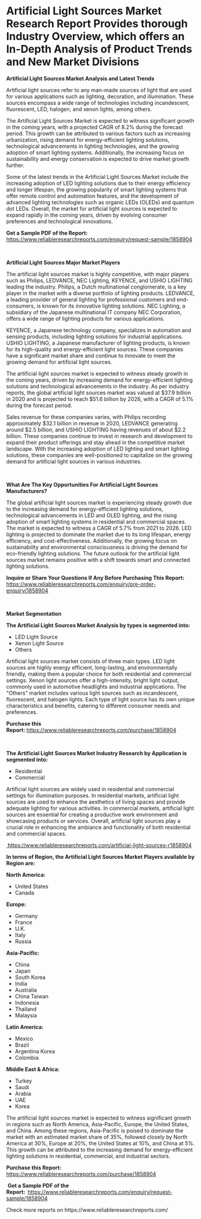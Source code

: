 <p><h1>Artificial Light Sources Market Research Report Provides thorough Industry Overview, which offers an In-Depth Analysis of Product Trends and New Market Divisions</h1></p><p><strong>Artificial Light Sources Market Analysis and Latest Trends</strong></p>
<p><p>Artificial light sources refer to any man-made sources of light that are used for various applications such as lighting, decoration, and illumination. These sources encompass a wide range of technologies including incandescent, fluorescent, LED, halogen, and xenon lights, among others.</p><p>The Artificial Light Sources Market is expected to witness significant growth in the coming years, with a projected CAGR of 8.2% during the forecast period. This growth can be attributed to various factors such as increasing urbanization, rising demand for energy-efficient lighting solutions, technological advancements in lighting technologies, and the growing adoption of smart lighting systems. Additionally, the increasing focus on sustainability and energy conservation is expected to drive market growth further.</p><p>Some of the latest trends in the Artificial Light Sources Market include the increasing adoption of LED lighting solutions due to their energy efficiency and longer lifespan, the growing popularity of smart lighting systems that offer remote control and automation features, and the development of advanced lighting technologies such as organic LEDs (OLEDs) and quantum dot LEDs. Overall, the market for artificial light sources is expected to expand rapidly in the coming years, driven by evolving consumer preferences and technological innovations.</p></p>
<p><strong>Get a Sample PDF of the Report:&nbsp;</strong> <a href="https://www.reliableresearchreports.com/enquiry/request-sample/1858904">https://www.reliableresearchreports.com/enquiry/request-sample/1858904</a></p>
<p>&nbsp;</p>
<p><strong>Artificial Light Sources Major Market Players</strong></p>
<p><p>The artificial light sources market is highly competitive, with major players such as Philips, LEDVANCE, NEC Lighting, KEYENCE, and USHIO LIGHTING leading the industry. Philips, a Dutch multinational conglomerate, is a key player in the market with a diverse portfolio of lighting products. LEDVANCE, a leading provider of general lighting for professional customers and end-consumers, is known for its innovative lighting solutions. NEC Lighting, a subsidiary of the Japanese multinational IT company NEC Corporation, offers a wide range of lighting products for various applications.</p><p>KEYENCE, a Japanese technology company, specializes in automation and sensing products, including lighting solutions for industrial applications. USHIO LIGHTING, a Japanese manufacturer of lighting products, is known for its high-quality and energy-efficient light sources. These companies have a significant market share and continue to innovate to meet the growing demand for artificial light sources.</p><p>The artificial light sources market is expected to witness steady growth in the coming years, driven by increasing demand for energy-efficient lighting solutions and technological advancements in the industry. As per industry reports, the global artificial light sources market was valued at $37.9 billion in 2020 and is projected to reach $51.6 billion by 2026, with a CAGR of 5.1% during the forecast period.</p><p>Sales revenue for these companies varies, with Philips recording approximately $32.1 billion in revenue in 2020, LEDVANCE generating around $2.5 billion, and USHIO LIGHTING having revenues of about $2.2 billion. These companies continue to invest in research and development to expand their product offerings and stay ahead in the competitive market landscape. With the increasing adoption of LED lighting and smart lighting solutions, these companies are well-positioned to capitalize on the growing demand for artificial light sources in various industries.</p></p>
<p>&nbsp;</p>
<p><strong>What Are The Key Opportunities For Artificial Light Sources Manufacturers?</strong></p>
<p><p>The global artificial light sources market is experiencing steady growth due to the increasing demand for energy-efficient lighting solutions, technological advancements in LED and OLED lighting, and the rising adoption of smart lighting systems in residential and commercial spaces. The market is expected to witness a CAGR of 5.7% from 2021 to 2026. LED lighting is projected to dominate the market due to its long lifespan, energy efficiency, and cost-effectiveness. Additionally, the growing focus on sustainability and environmental consciousness is driving the demand for eco-friendly lighting solutions. The future outlook for the artificial light sources market remains positive with a shift towards smart and connected lighting solutions.</p></p>
<p><strong>Inquire or Share Your Questions If Any Before Purchasing This Report:</strong> <a href="https://www.reliableresearchreports.com/enquiry/pre-order-enquiry/1858904">https://www.reliableresearchreports.com/enquiry/pre-order-enquiry/1858904</a></p>
<p>&nbsp;</p>
<p><strong>Market Segmentation</strong></p>
<p><strong>The Artificial Light Sources Market Analysis by types is segmented into:</strong></p>
<p><ul><li>LED Light Source</li><li>Xenon Light Source</li><li>Others</li></ul></p>
<p><p>Artificial light sources market consists of three main types. LED light sources are highly energy efficient, long-lasting, and environmentally friendly, making them a popular choice for both residential and commercial settings. Xenon light sources offer a high-intensity, bright light output, commonly used in automotive headlights and industrial applications. The "Others" market includes various light sources such as incandescent, fluorescent, and halogen lights. Each type of light source has its own unique characteristics and benefits, catering to different consumer needs and preferences.</p></p>
<p><strong>Purchase this Report:&nbsp;</strong><a href="https://www.reliableresearchreports.com/purchase/1858904">https://www.reliableresearchreports.com/purchase/1858904</a></p>
<p>&nbsp;</p>
<p><strong>The Artificial Light Sources Market Industry Research by Application is segmented into:</strong></p>
<p><ul><li>Residential</li><li>Commercial</li></ul></p>
<p><p>Artificial light sources are widely used in residential and commercial settings for illumination purposes. In residential markets, artificial light sources are used to enhance the aesthetics of living spaces and provide adequate lighting for various activities. In commercial markets, artificial light sources are essential for creating a productive work environment and showcasing products or services. Overall, artificial light sources play a crucial role in enhancing the ambiance and functionality of both residential and commercial spaces.</p></p>
<p><a href="https://www.reliableresearchreports.com/artificial-light-sources-r1858904">&nbsp;https://www.reliableresearchreports.com/artificial-light-sources-r1858904</a></p>
<p><strong>In terms of Region, the Artificial Light Sources Market Players available by Region are:</strong></p>
<p>
    <p> <strong> North America: </strong>
        <ul>
            <li>United States</li>
            <li>Canada</li>
        </ul>
        </p> 
    <p> <strong> Europe: </strong>
        <ul>
            <li>Germany</li>
            <li>France</li>
            <li>U.K.</li>
            <li>Italy</li>
            <li>Russia</li>
        </ul>
        </p> 
    <p> <strong> Asia-Pacific: </strong>
        <ul>
            <li>China</li>
            <li>Japan</li>
            <li>South Korea</li>
            <li>India</li>
            <li>Australia</li>
            <li>China Taiwan</li>
            <li>Indonesia</li>
            <li>Thailand</li>
            <li>Malaysia</li>
        </ul>
        </p> 
    <p> <strong> Latin America: </strong>
        <ul>
            <li>Mexico</li>
            <li>Brazil</li>
            <li>Argentina Korea</li>
            <li>Colombia</li>
        </ul>
        </p> 
    <p> <strong> Middle East & Africa: </strong>
        <ul>
            <li>Turkey</li>
            <li>Saudi</li>
            <li>Arabia</li>
            <li>UAE</li>
            <li>Korea</li>
        </ul>
    </p>
    </p>
<p><p>The artificial light sources market is expected to witness significant growth in regions such as North America, Asia-Pacific, Europe, the United States, and China. Among these regions, Asia-Pacific is poised to dominate the market with an estimated market share of 35%, followed closely by North America at 30%, Europe at 20%, the United States at 10%, and China at 5%. This growth can be attributed to the increasing demand for energy-efficient lighting solutions in residential, commercial, and industrial sectors.</p></p>
<p><strong>Purchase this Report: </strong><a href="https://www.reliableresearchreports.com/purchase/1858904">https://www.reliableresearchreports.com/purchase/1858904</a></p>
<p>&nbsp;<strong>Get a Sample PDF of the Report:&nbsp;&nbsp;</strong><a href="https://www.reliableresearchreports.com/enquiry/request-sample/1858904">https://www.reliableresearchreports.com/enquiry/request-sample/1858904</a></p>
<p><strong></strong></p>
<p>Check more reports on https://www.reliableresearchreports.com/</p>